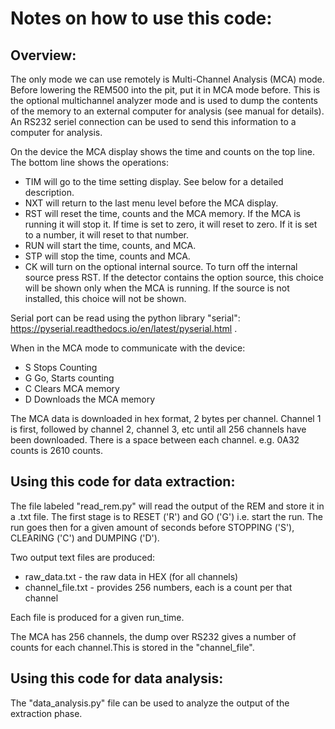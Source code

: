 # Notes on how to use this code:

## Overview:

The only mode we can use remotely is Multi-Channel Analysis (MCA) mode. Before lowering the REM500 into the pit, put it in MCA mode before. This is the optional multichannel analyzer mode and is used to dump the contents of the memory to an external computer for analysis (see manual for details). An RS232 seriel connection can be used to send this information to a computer for analysis.

On the device the MCA display shows the time and counts on the top line. The bottom line shows the
operations:

* TIM will go to the time setting display. See below for a detailed description.
* NXT will return to the last menu level before the MCA display.
* RST will reset the time, counts and the MCA memory. If the MCA is running it will stop it. If time is
set to zero, it will reset to zero. If it is set to a number, it will reset to that number.
* RUN will start the time, counts, and MCA.
* STP will stop the time, counts and MCA.
* CK will turn on the optional internal source. To turn off the internal source press RST. If the
detector contains the option source, this choice will be shown only when the MCA is running. If
the source is not installed, this choice will not be shown.

Serial port can be read using the python library "serial": https://pyserial.readthedocs.io/en/latest/pyserial.html .

When in the MCA mode to communicate with the device:

* S Stops Counting
* G Go, Starts counting
* C Clears MCA memory
* D Downloads the MCA memory

The MCA data is downloaded in hex format, 2 bytes per channel. Channel 1 is first,
followed by channel 2, channel 3, etc until all 256 channels have been downloaded.
There is a space between each channel. e.g. 0A32 counts is 2610 counts.

## Using this code for data extraction:

The file labeled "read_rem.py" will read the output of the REM and store it in a .txt file. The first stage is to RESET ('R') and GO ('G') i.e. start the run. The run goes then for a given amount of seconds before STOPPING ('S'), CLEARING ('C') and DUMPING ('D').

Two output text files are produced:

* raw_data.txt - the raw data in HEX (for all channels)
* channel_file.txt - provides 256 numbers, each is a count per that channel

Each file is produced for a given run_time.

The MCA has 256 channels, the dump over RS232 gives a number of counts for each channel.This is stored in the "channel_file".

## Using this code for data analysis:

The "data_analysis.py" file can be used to analyze the output of the extraction phase.
